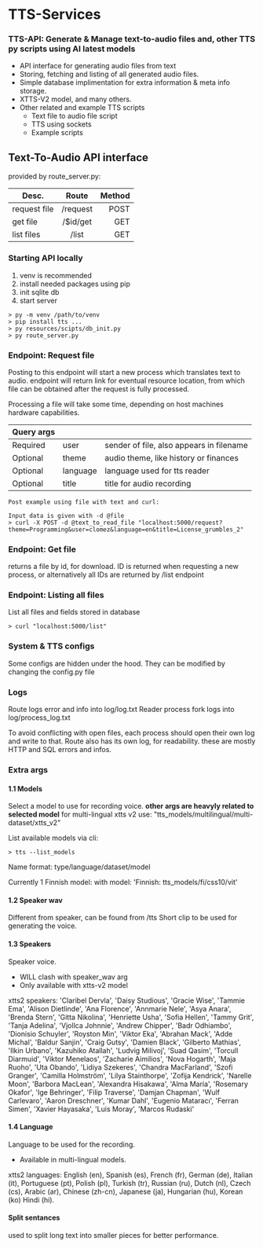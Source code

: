 # TTS-Services
### TTS-API: Generate & Manage text-to-audio files and, other TTS py scripts using AI latest models
- API interface for generating audio files from text
- Storing, fetching and listing of all generated audio files.
- Simple database implimentation for extra information & meta info storage.
- XTTS-V2 model, and many others.
- Other related and example TTS scripts
    - Text file to audio file script
    - TTS using sockets
    - Example scripts

## Text-To-Audio API interface
provided by route_server.py:

| Desc.   |      Route      |  Method |
|----------|:-------------:|------:|
| request file |  /request | POST |
| get file |    /$id/get   |   GET |
| list files | /list |    GET |
    
### Starting API locally
1. venv is recommended
2. install needed packages using pip
3. init sqlite db
4. start server
```
> py -m venv /path/to/venv
> pip install tts ...
> py resources/scipts/db_init.py
> py route_server.py
```

### Endpoint: Request file
Posting to this endpoint will start a new process which translates text to audio.
endpoint will return link for eventual resource location, from which file can be obtained after the request is fully processed. 

Processing a file will take some time, depending on host machines hardware capabilities.

| Query args |          |                                          |
|------------|----------|------------------------------------------|
| Required   | user     | sender of file, also appears in filename |
| Optional   | theme    | audio theme, like history or finances    |
| Optional   | language | language used for tts reader             |
| Optional   | title    | title for audio recording                |

```
Post example using file with text and curl:

Input data is given with -d @file
> curl -X POST -d @text_to_read_file "localhost:5000/request?theme=Programming&user=clomez&language=en&title=License_grumbles_2"
```


### Endpoint: Get file
returns a file by id, for download.
ID is returned when requesting a new process, or alternatively all IDs are returned by /list endpoint

### Endpoint: Listing all files
List all files and fields stored in database
```
> curl "localhost:5000/list"
```

### System & TTS configs
Some configs are hidden under the hood.
They can be modified by changing the config.py file

### Logs
Route logs error and info into log/log.txt
Reader process fork logs into log/process_log.txt

To avoid conflicting with open files, each process should open their own log and write to that.
Route also has its own log, for readability. these are mostly HTTP and SQL errors and infos.

### Extra args
#### 1.1 Models
Select a model to use for recording voice.
**other args are heavyly related to selected model**
for multi-lingual xtts v2 use: "tts_models/multilingual/multi-dataset/xtts_v2"

List available models via cli:
```
> tts --list_models
```
Name format: type/language/dataset/model

Currently 1 Finnish model:
with model: 'Finnish: tts_models/fi/css10/vit'

#### 1.2 Speaker wav
Different from speaker, can be found from /tts
Short clip to be used for generating the voice.

#### 1.3 Speakers
Speaker voice.
- WILL clash with speaker_wav arg
- Only available with xtts-v2 model

xtts2 speakers:
'Claribel Dervla', 'Daisy Studious', 'Gracie Wise', 'Tammie Ema', 'Alison Dietlinde', 'Ana Florence', 'Annmarie Nele', 'Asya Anara', 'Brenda Stern', 'Gitta Nikolina', 'Henriette Usha', 'Sofia Hellen', 'Tammy Grit', 'Tanja Adelina', 'Vjollca Johnnie', 'Andrew Chipper', 'Badr Odhiambo', 'Dionisio Schuyler', 'Royston Min', 'Viktor Eka', 'Abrahan Mack', 'Adde Michal', 'Baldur Sanjin', 'Craig Gutsy', 'Damien Black', 'Gilberto Mathias', 'Ilkin Urbano', 'Kazuhiko Atallah', 'Ludvig Milivoj', 'Suad Qasim', 'Torcull Diarmuid', 'Viktor Menelaos', 'Zacharie Aimilios', 'Nova Hogarth', 'Maja Ruoho', 'Uta Obando', 'Lidiya Szekeres', 'Chandra MacFarland', 'Szofi Granger', 'Camilla Holmström', 'Lilya Stainthorpe', 'Zofija Kendrick', 'Narelle Moon', 'Barbora MacLean', 'Alexandra Hisakawa', 'Alma María', 'Rosemary Okafor', 'Ige Behringer', 'Filip Traverse', 'Damjan Chapman', 'Wulf Carlevaro', 'Aaron Dreschner', 'Kumar Dahl', 'Eugenio Mataracı', 'Ferran Simen', 'Xavier Hayasaka', 'Luis Moray', 'Marcos Rudaski'

#### 1.4 Language
Language to be used for the recording.
- Available in multi-lingual models.

xtts2 languages:
English (en), Spanish (es), French (fr), German (de), Italian (it), Portuguese (pt), Polish (pl), Turkish (tr), Russian (ru), Dutch (nl), Czech (cs), Arabic (ar), Chinese (zh-cn), Japanese (ja), Hungarian (hu), Korean (ko) Hindi (hi).

#### Split sentances
used to split long text into smaller pieces for better performance.